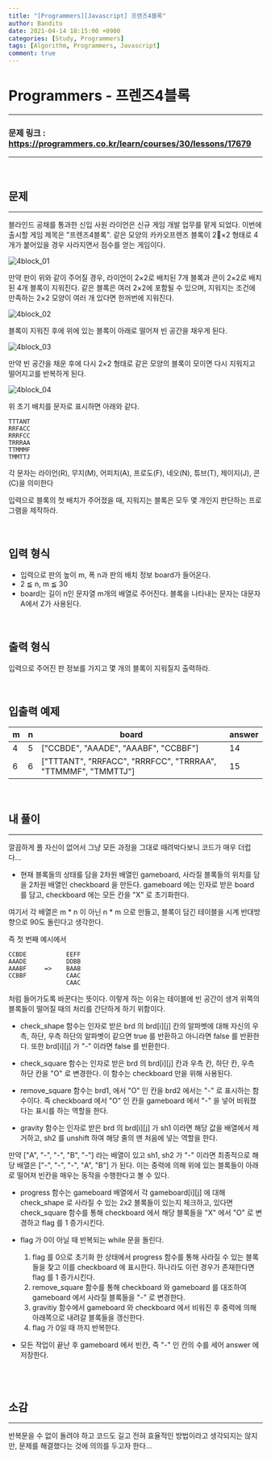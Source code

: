 ```yaml
---
title: "[Programmers][Javascript] 프렌즈4블록"
author: Bandito
date: 2021-04-14 18:15:00 +0900
categories: [Study, Programmers]
tags: [Algorithm, Programmers, Javascript]
comment: true
---
```

 
# Programmers - 프렌즈4블록

***
### 문제 링크 : <https://programmers.co.kr/learn/courses/30/lessons/17679>

***

<br/>

## 문제
***

블라인드 공채를 통과한 신입 사원 라이언은 신규 게임 개발 업무를 맡게 되었다. 이번에 출시할 게임 제목은 "프렌즈4블록".
같은 모양의 카카오프렌즈 블록이 2×2 형태로 4개가 붙어있을 경우 사라지면서 점수를 얻는 게임이다.

![4block_01](https://drive.google.com/uc?export=view&id=1-ww4QhDJ0y-lPL3lhAUOIaA1F3Xtrujn)

만약 판이 위와 같이 주어질 경우, 라이언이 2×2로 배치된 7개 블록과 콘이 2×2로 배치된 4개 블록이 지워진다. 같은 블록은 여러 2×2에 포함될 수 있으며, 지워지는 조건에 만족하는 2×2 모양이 여러 개 있다면 한꺼번에 지워진다.

![4block_02](https://drive.google.com/uc?export=view&id=1RQGFAtZ1HA_4y8XfSIW-AgI83_8geRo0)

블록이 지워진 후에 위에 있는 블록이 아래로 떨어져 빈 공간을 채우게 된다.

![4block_03](https://drive.google.com/uc?export=view&id=1O_p278AaYgFk4s3rGuuP_n8kJFY1_NvJ)

만약 빈 공간을 채운 후에 다시 2×2 형태로 같은 모양의 블록이 모이면 다시 지워지고 떨어지고를 반복하게 된다.

![4block_04](https://drive.google.com/uc?export=view&id=1A1a_ggkKn6Gc245vgUyaqPqNmpsTCSri)

위 초기 배치를 문자로 표시하면 아래와 같다.

```
TTTANT
RRFACC
RRRFCC
TRRRAA
TTMMMF
TMMTTJ
```

각 문자는 라이언(R), 무지(M), 어피치(A), 프로도(F), 네오(N), 튜브(T), 제이지(J), 콘(C)을 의미한다

입력으로 블록의 첫 배치가 주어졌을 때, 지워지는 블록은 모두 몇 개인지 판단하는 프로그램을 제작하라.

<br/>

## 입력 형식

+ 입력으로 판의 높이 m, 폭 n과 판의 배치 정보 board가 들어온다.
+ 2 ≦ n, m ≦ 30
+ board는 길이 n인 문자열 m개의 배열로 주어진다. 블록을 나타내는 문자는 대문자 A에서 Z가 사용된다.

<br/>

## 출력 형식

입력으로 주어진 판 정보를 가지고 몇 개의 블록이 지워질지 출력하라.



<br/>

## 입출력 예제

|m|n|board|answer|
|----|----|----|----|
|4|5|["CCBDE", "AAADE", "AAABF", "CCBBF"]|14|
|6|6|["TTTANT", "RRFACC", "RRRFCC", "TRRRAA", "TTMMMF", "TMMTTJ"]|15|

<br/>

## 내 풀이
***

깔끔하게 풀 자신이 없어서 그냥 모든 과정을 그대로 때려박다보니 코드가 매우 더럽다...

+ 현재 블록들의 상태를 담을 2차원 배열인 gameboard, 사라질 블록들의 위치를 담을 2차원 배열인 checkboard 을 만든다. gameboard 에는 인자로 받은 board 를 담고, checkboard 에는 모든 칸을 "X" 로 초기화한다.

여기서 각 배열은 m * n 이 아닌 n * m 으로 만들고, 블록이 담긴 테이블을 시계 반대방향으로 90도 돌린다고 생각한다.

즉 첫 번째 예시에서

```
CCBDE           EEFF
AAADE           DDBB
AAABF     =>    BAAB
CCBBF           CAAC
                CAAC
```

처럼 들어가도록 바꾼다는 뜻이다. 이렇게 하는 이유는 테이블에 빈 공간이 생겨 위쪽의 블록들이 떨어질 때의 처리를 간단하게 하기 위함이다.

+ check_shape 함수는 인자로 받은 brd 의 brd[i][j] 칸의 알파벳에 대해 자신의 우측, 하단, 우측 하단의 알파벳이 같으면 true 를 반환하고 아니라면 false 를 반환한다. 또한 brd[i][j] 가 "-" 이라면 false 를 반환한다.

+ check_square 함수는 인자로 받은 brd 의 brd[i][j] 칸과 우측 칸, 하단 칸, 우측 하단 칸을 "O" 로 변경한다. 이 함수는 checkboard 만을 위해 사용된다.

+ remove_square 함수는 brd1, 에서 "O" 인 칸을 brd2 에서는 "-" 로 표시하는 함수이다. 즉 checkboard 에서 "O" 인 칸을 gameboard 에서 "-" 을 넣어 비워졌다는 표시를 하는 역할을 한다.

+ gravity 함수는 인자로 받은 brd 의 brd[i][j] 가 sh1 이라면 해당 값을 배열에서 제거하고, sh2 를 unshift 하여 해당 줄의 맨 처음에 넣는 역할을 한다.

만약 ["A", "-", "-", "B", "-"] 라는 배열이 있고 sh1, sh2 가 "-" 이라면 최종적으로 해당 배열은 ["-", "-", "-", "A", "B"] 가 된다. 이는 중력에 의해 위에 있는 블록들이 아래로 떨어져 빈칸을 매우는 동작을 수행한다고 볼 수 있다.

+ progress 함수는 gameboard 배열에서 각 gameboard[i][j] 에 대해 check_shape 로 사라질 수 있는 2x2 블록들이 있는지 체크하고, 있다면 check_square 함수를 통해 checkboard 에서 해당 블록들을 "X" 에서 "O" 로 변경하고 flag 를 1 증가시킨다.

+ flag 가 0이 아닐 때 반복되는 while 문을 돌린다.
    1. flag 를 0으로 초기화 한 상태에서 progress 함수를 통해 사라질 수 있는 블록들을 찾고 이를 checkboard 에 표시한다. 하나라도 이런 경우가 존재한다면 flag 를 1 증가시킨다.
    2. remove_square 함수를 통해 checkboard 와 gameboard 를 대조하여 gameboard 에서 사라질 블록들을 "-" 로 변경한다.
    3. gravitiy 함수에서 gameboard 와 checkboard 에서 비워진 후 중력에 의해 아래쪽으로 내려갈 블록들을 갱신한다.
    4. flag 가 0일 때 까지 반복한다.

+ 모든 작업이 끝난 후 gameboard 에서 빈칸, 즉 "-" 인 칸의 수를 세어 answer 에 저장한다.

<br/>

<script src="https://gist.github.com/Suppplier/6c9245be1decbede89253464807632e9.js"></script>



<br/>

## 소감
***

반복문을 수 없이 돌려야 하고 코드도 길고 전혀 효율적인 방법이라고 생각되지는 않지만, 문제를 해결했다는 것에 의의를 두고자 한다...


